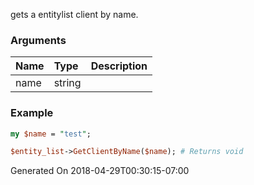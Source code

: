 gets a entitylist client by name.
### Arguments
**Name**|**Type**|**Description**
:---|:---|:---
name|string|

### Example

```perl
my $name = "test";

$entity_list->GetClientByName($name); # Returns void
```


Generated On 2018-04-29T00:30:15-07:00